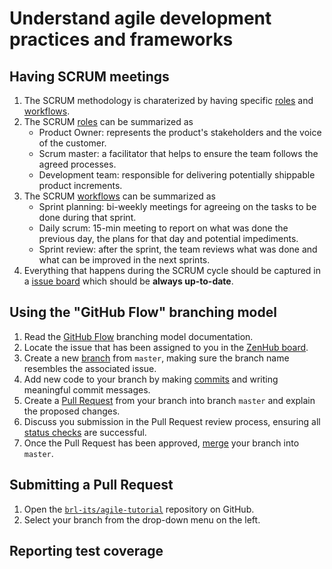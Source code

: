 # Understand agile development practices and frameworks

## Having SCRUM meetings

1. The SCRUM methodology is charaterized by having specific [roles](https://en.wikipedia.org/wiki/Scrum_(software_development)#Roles) and [workflows](https://en.wikipedia.org/wiki/Scrum_(software_development)#Workflow).
1. The SCRUM [roles](https://en.wikipedia.org/wiki/Scrum_(software_development)#Roles) can be summarized as
    * Product Owner: represents the product's stakeholders and the voice of the customer.
    * Scrum master: a facilitator that helps to ensure the team follows the agreed processes.
    * Development team: responsible for delivering potentially shippable product increments.
1. The SCRUM [workflows](https://en.wikipedia.org/wiki/Scrum_(software_development)#Workflow) can be summarized as
    * Sprint planning: bi-weekly meetings for agreeing on the tasks to be done during that sprint.
    * Daily scrum: 15-min meeting to report on what was done the previous day, the plans for that day and potential impediments.
    * Sprint review: after the sprint, the team reviews what was done and what can be improved in the next sprints.
1. Everything that happens during the SCRUM cycle should be captured in a [issue board](https://en.wikipedia.org/wiki/Kanban_board) which should be **always up-to-date**.

## Using the "GitHub Flow" branching model

1. Read the [GitHub Flow](https://guides.github.com/introduction/flow/) branching model documentation.
1. Locate the issue that has been assigned to you in the [ZenHub board](https://zenhub.ibm.com/app/workspaces/agile-tutorial-5c240173b7d41fe10dbe52e6/boards).
1. Create a new [branch](https://help.github.com/articles/github-glossary/#branch) from `master`, making sure the branch name resembles the associated issue.
1. Add new code to your branch by making [commits](https://help.github.com/articles/github-glossary/#commit) and writing meaningful commit messages.
1. Create a [Pull Request](https://help.github.com/articles/github-glossary/#pull-request) from your branch into branch `master` and explain the proposed changes.
1. Discuss you submission in the Pull Request review process, ensuring all [status checks](https://help.github.com/articles/github-glossary/#status-checks) are successful.
1. Once the Pull Request has been approved, [merge](https://help.github.com/articles/github-glossary/#merge) your branch into `master`.

## Submitting a Pull Request

1. Open the [`brl-its/agile-tutorial`](https://github.ibm.com/brl-its/agile-tutorial) repository on GitHub.
1. Select your branch from the drop-down menu on the left.

## Reporting test coverage
